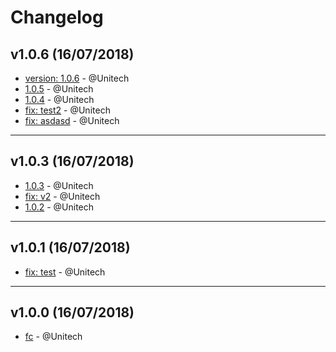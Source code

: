 # Changelog

## v1.0.6 (16/07/2018)
- [version: 1.0.6](https://github.com/Unitech/release-test-check/commit/bfcfd05661da224e8282c30f57828f30e0d000ea) - @Unitech
- [1.0.5](https://github.com/Unitech/release-test-check/commit/727636454bd1b79e4034b8270ac8dd7977c5da37) - @Unitech
- [1.0.4](https://github.com/Unitech/release-test-check/commit/3ce06daee747674a58ad8ae159303dcfcbc9cb58) - @Unitech
- [fix: test2](https://github.com/Unitech/release-test-check/commit/ecd95b201ec7619e0555b6d3a02baf64a8fe1986) - @Unitech
- [fix: asdasd](https://github.com/Unitech/release-test-check/commit/1815ee56171cd769af2f789c37e7737ef30857a7) - @Unitech

---

## v1.0.3 (16/07/2018)
- [1.0.3](https://github.com/Unitech/release-test-check/commit/4d374a4253f7979179b2e8298bfd9fb9fa674b37) - @Unitech
- [fix: v2](https://github.com/Unitech/release-test-check/commit/ede37f884819fd2906b97d17c536902a012f36fc) - @Unitech
- [1.0.2](https://github.com/Unitech/release-test-check/commit/87a48345e8e43b28905dff751aad63f086644561) - @Unitech

---

## v1.0.1 (16/07/2018)
- [fix: test](https://github.com/Unitech/release-test-check/commit/e4789ab0b02d872c74fe80ba0c1c6b10538bdc93) - @Unitech

---

## v1.0.0 (16/07/2018)
- [fc](https://github.com/Unitech/release-test-check/commit/c2fe7080f3f17525721aff83da747120ee0f95c4) - @Unitech
